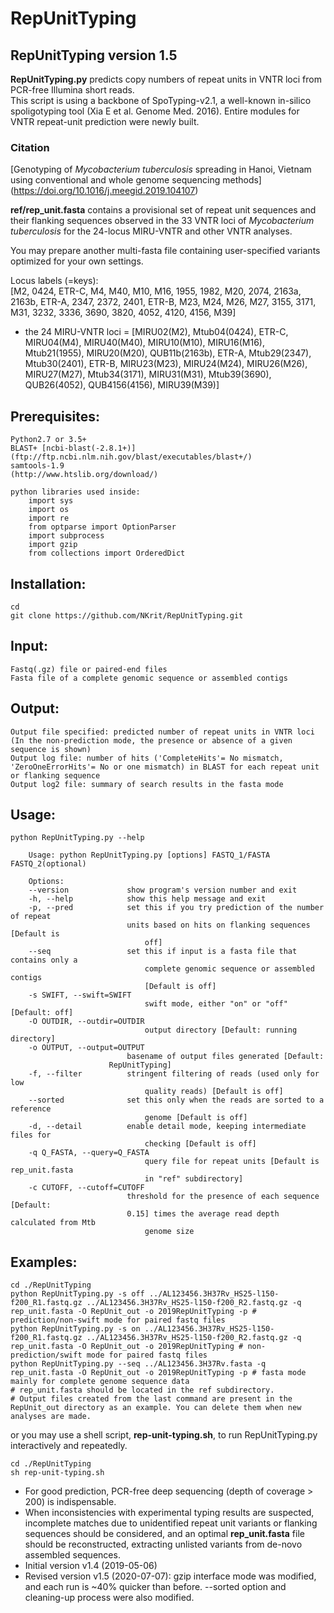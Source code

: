 # RepUnitTyping

## RepUnitTyping version 1.5
**RepUnitTyping.py** predicts copy numbers of repeat units in VNTR loci from PCR-free Illumina short reads.  
This script is using a backbone of SpoTyping-v2.1, a well-known in-silico spoligotyping tool (Xia E et al. Genome Med. 2016).
Entire modules for VNTR repeat-unit prediction were newly built.

### Citation
[Genotyping of _Mycobacterium tuberculosis_ spreading in Hanoi, Vietnam using conventional and whole genome sequencing methods]
(https://doi.org/10.1016/j.meegid.2019.104107)

**ref/rep_unit.fasta** contains a provisional set of repeat unit sequences and their flanking sequences observed in the 33 VNTR loci of _Mycobacterium tuberculosis_ for the 24-locus MIRU-VNTR and other VNTR analyses.

You may prepare another multi-fasta file containing user-specified variants optimized for your own settings.  

Locus labels (=keys):  
[M2, 0424, ETR-C, M4, M40, M10, M16, 1955, 1982, M20, 2074, 2163a, 2163b, ETR-A, 2347, 2372, 2401, ETR-B, M23, M24, M26, M27, 3155, 3171, M31, 3232, 3336, 3690, 3820, 4052, 4120, 4156, M39]
	
* the 24 MIRU-VNTR loci = [MIRU02(M2), Mtub04(0424), ETR-C, MIRU04(M4), MIRU40(M40), MIRU10(M10), MIRU16(M16), Mtub21(1955), MIRU20(M20), QUB11b(2163b), ETR-A, Mtub29(2347), Mtub30(2401), ETR-B, MIRU23(M23), MIRU24(M24), MIRU26(M26), MIRU27(M27), Mtub34(3171), MIRU31(M31), Mtub39(3690), QUB26(4052), QUB4156(4156), MIRU39(M39)]


## Prerequisites:
    Python2.7 or 3.5+
    BLAST+ [ncbi-blast(-2.8.1+)]
    (ftp://ftp.ncbi.nlm.nih.gov/blast/executables/blast+/)
    samtools-1.9
    (http://www.htslib.org/download/)
    
    python libraries used inside:
	    import sys
	    import os
	    import re
	    from optparse import OptionParser
	    import subprocess
	    import gzip
	    from collections import OrderedDict
	    
## Installation:
```
cd
git clone https://github.com/NKrit/RepUnitTyping.git
```    
## Input:
    Fastq(.gz) file or paired-end files
    Fasta file of a complete genomic sequence or assembled contigs

## Output:
    Output file specified: predicted number of repeat units in VNTR loci
    (In the non-prediction mode, the presence or absence of a given sequence is shown)
    Output log file: number of hits ('CompleteHits'= No mismatch, 'ZeroOneErrorHits'= No or one mismatch) in BLAST for each repeat unit or flanking sequence
    Output log2 file: summary of search results in the fasta mode

## Usage:
```
python RepUnitTyping.py --help

    Usage: python RepUnitTyping.py [options] FASTQ_1/FASTA FASTQ_2(optional)

    Options:
  	--version             show program's version number and exit
	-h, --help            show this help message and exit
  	-p, --pred            set this if you try prediction of the number of repeat
        	              units based on hits on flanking sequences [Default is
                              off]
  	--seq                 set this if input is a fasta file that contains only a
                              complete genomic sequence or assembled contigs
                              [Default is off]
  	-s SWIFT, --swift=SWIFT
                              swift mode, either "on" or "off" [Default: off]
  	-O OUTDIR, --outdir=OUTDIR
                              output directory [Default: running directory]
  	-o OUTPUT, --output=OUTPUT
          	              basename of output files generated [Default:
          	   	      RepUnitTyping]
  	-f, --filter          stringent filtering of reads (used only for low
                              quality reads) [Default is off]
  	--sorted              set this only when the reads are sorted to a reference
      	                      genome [Default is off]
  	-d, --detail          enable detail mode, keeping intermediate files for
      	                      checking [Default is off]
  	-q Q_FASTA, --query=Q_FASTA
                              query file for repeat units [Default is rep_unit.fasta
                              in "ref" subdirectory]
  	-c CUTOFF, --cutoff=CUTOFF
        	              threshold for the presence of each sequence [Default:
                	      0.15] times the average read depth calculated from Mtb
                              genome size
```
## Examples:
```
cd ./RepUnitTyping
python RepUnitTyping.py -s off ../AL123456.3H37Rv_HS25-l150-f200_R1.fastq.gz ../AL123456.3H37Rv_HS25-l150-f200_R2.fastq.gz -q rep_unit.fasta -O RepUnit_out -o 2019RepUnitTyping -p # prediction/non-swift mode for paired fastq files
python RepUnitTyping.py -s on ../AL123456.3H37Rv_HS25-l150-f200_R1.fastq.gz ../AL123456.3H37Rv_HS25-l150-f200_R2.fastq.gz -q rep_unit.fasta -O RepUnit_out -o 2019RepUnitTyping # non-prediction/swift mode for paired fastq files 
python RepUnitTyping.py --seq ../AL123456.3H37Rv.fasta -q rep_unit.fasta -O RepUnit_out -o 2019RepUnitTyping -p # fasta mode mainly for complete genome sequence data
# rep_unit.fasta should be located in the ref subdirectory.
# Output files created from the last command are present in the RepUnit_out directory as an example. You can delete them when new analyses are made.
```
or you may use a shell script, **rep-unit-typing.sh**, to run RepUnitTyping.py interactively and repeatedly.    
```
cd ./RepUnitTyping
sh rep-unit-typing.sh
```
* For good prediction, PCR-free deep sequencing (depth of coverage > 200) is indispensable.
* When inconsistencies with experimental typing results are suspected, incomplete matches due to unidentified repeat unit variants or flanking sequences should be considered, and an optimal **rep_unit.fasta** file should be reconstructed, extracting unlisted variants from de-novo assembled sequences.
* Initial version v1.4 (2019-05-06)
* Revised version v1.5 (2020-07-07): gzip interface mode was modified, and each run is ~40% quicker than before. --sorted option and cleaning-up process were also modified.
